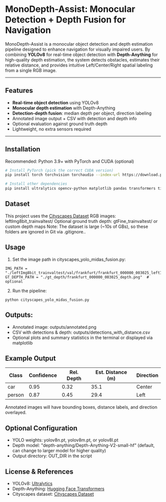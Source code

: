 # MonoDepth-Assist: Monocular Detection + Depth Fusion for Navigation

MonoDepth-Assist is a monocular object detection and depth estimation pipeline designed to enhance navigation for visually impaired users. By combining **YOLOv8** for real-time object detection with **Depth-Anything** for high-quality depth estimation, the system detects obstacles, estimates their relative distance, and provides intuitive Left/Center/Right spatial labeling from a single RGB image.

---

## Features

- **Real-time object detection** using YOLOv8
- **Monocular depth estimation** with Depth-Anything
- **Detection-depth fusion**: median depth per object, direction labeling
- Annotated image output + CSV with detection and depth info
- Optional evaluation against ground truth depth
- Lightweight, no extra sensors required

---

## Installation

Recommended: Python 3.9+ with PyTorch and CUDA (optional)

```bash
# Install PyTorch (pick the correct CUDA version)
pip install torch torchvision torchaudio --index-url https://download.pytorch.org/whl/cu121

# Install other dependencies
pip install ultralytics opencv-python matplotlib pandas transformers timm

```

## Dataset
This project uses the [Cityscapes Dataset](https://www.cityscapes-dataset.com/)
RGB images: leftImg8bit_trainvaltest/
Optional ground truth depth: gtFine_trainvaltest/ or custom depth maps
Note: The dataset is large (~10s of GBs), so these folders are ignored in Git via .gitignore..

## Usage
1. Set the image path in cityscapes_yolo_midas_fusion.py:
```
IMG_PATH = "./leftImg8bit_trainvaltest/val/frankfurt/frankfurt_000000_003025_leftImg8bit.png"
GT_DEPTH_PATH = "./gt_depth/frankfurt_000000_003025_depth.png"  # optional
```
2. Run the pipeline:
```
python cityscapes_yolo_midas_fusion.py
```

## Outputs:
- Annotated image: outputs/annotated.png
- CSV with detections & depth: outputs/detections_with_distance.csv
- Optional plots and summary statistics in the terminal or displayed via matplotlib

## Example Output

| Class  | Confidence | Rel. Depth | Est. Distance (m) | Direction |
|--------|------------|------------|-----------------|-----------|
| car    | 0.95       | 0.32       | 35.1            | Center    |
| person | 0.87       | 0.45       | 29.4            | Left      |

Annotated images will have bounding boxes, distance labels, and direction overlayed.

## Optional Configuration
- YOLO weights: yolov8n.pt, yolov8m.pt, or yolov8l.pt
- Depth model: "depth-anything/Depth-Anything-V2-small-hf" (default, can change to larger model for higher quality)
- Output directory: OUT_DIR in the script

## License & References

- YOLOv8: [Ultralytics](https://github.com/ultralytics/ultralytics)  
- Depth-Anything: [Hugging Face Transformers](https://huggingface.co/depth-anything/Depth-Anything-V2-small-hf)  
- Cityscapes dataset: [Cityscapes Dataset](https://www.cityscapes-dataset.com/)

